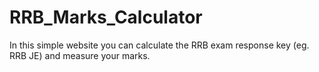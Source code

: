 # RRB_Marks_Calculator
In this simple website you can calculate the RRB exam response key (eg. RRB JE) and measure your marks.
